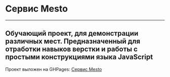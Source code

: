 # Сервис Mesto
---------------------
Обучающий проект, для демонстрации различных мест.
Предназначенный для отработки навыков верстки и работы с простыми конструкциями языка JavaScript
-----------------
Проект выложен на GHPages: [Сервис Mesto](https://teegroon-on.github.io/mesto/)
